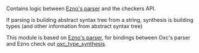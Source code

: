 Contains logic between [Ezno's parser](https://github.com/kaleidawave/ezno/tree/main/parser) and the checkers API.

If parsing is building abstract syntax tree from a string, synthesis is building types (and other information from abstract syntax tree)

This module is based on [Ezno's parser](https://github.com/kaleidawave/ezno/tree/main/parser), for bindings between Oxc's parser and Ezno check out [oxc_type_synthesis](https://github.com/web-infra-dev/oxc/tree/main/crates/oxc_type_synthesis).
